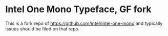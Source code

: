 # Intel One Mono Typeface, GF fork

This is a fork repo of <https://github.com/intel/intel-one-mono> and typically issues should be filed on that repo.
